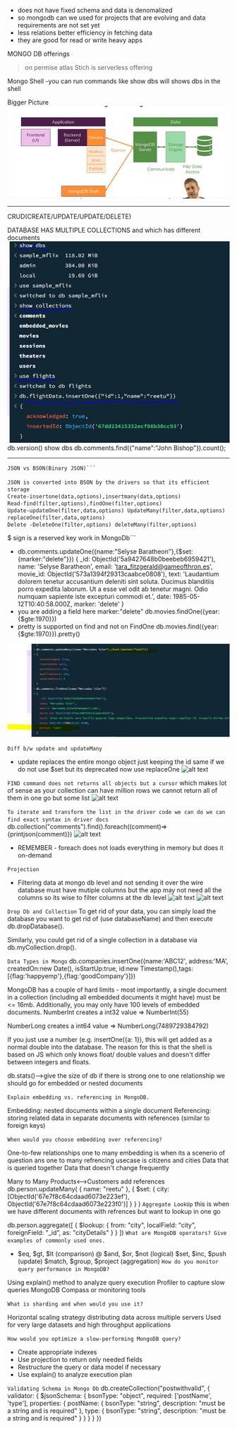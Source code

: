 * does not have fixed schema and data is denomalized
* so mongodb can we used for projects that are evolving and data requirements are not set yet
* less relations better efficiency in fetching data
* they are good for read or write heavy apps

MONGO DB offerings
>on permise
>atlas
>Stich is serverless offering

Mongo Shell -you can run commands like show dbs will shows dbs in the shell

Bigger Picture
![alt text](image.png)


**********************************************************************
CRUD(CREATE/UPDATE/UPDATE/DELETE)

DATABASE HAS MULTIPLE COLLECTIONS and which has different documents 
![alt text](image-1.png)
db.version()
show dbs
db.comments.find({"name":"John Bishop"}).count();
****************************
```
JSON vs BSON(Binary JSON)```

JSON is converted into BSON by the drivers so that its efficient storage
Create-insertone(data,options),insertmany(data,options)
Read-find(filter,options),findOne(filter,options)
Update-updateOne(filter,data,options) UpdateMany(filter,data,options) replaceOne(filter,data,options)
Delete -DeleteOne(filter,options) deleteMany(filter,options)

```
$ sign is a reserved key work in MongoDb```

* db.comments.updateOne({name:"Selyse Baratheon"},{$set:{marker:"delete"}})
{
  _id: ObjectId('5a9427648b0beebeb6959421'),
  name: 'Selyse Baratheon',
  email: 'tara_fitzgerald@gameofthron.es',
  movie_id: ObjectId('573a1394f29313caabce0808'),
  text: 'Laudantium dolorem tenetur accusantium deleniti sint soluta. Ducimus blanditiis porro expedita laborum. Ut a esse vel odit ab tenetur magni. Odio numquam sapiente iste excepturi commodi et.',
  date: 1985-05-12T10:40:58.000Z,
  marker: 'delete'
}
* you are adding a field here marker:"delete" 
db.movies.findOne({year:{$gte:1970}})
* pretty is supported on find and not on FindOne
db.movies.find({year:{$gte:1970}}).pretty()

![alt text](image-2.png)

```Diff b/w update and updateMany```
* update replaces the entire mongo object just keeping the id same if we do not use $set but its deprecated now use replaceOne
![alt text](image-3.png)



```FIND command does not returns all objects but a cursor```
which makes lot of sense as your collection can have million rows we cannot return all of them in one go but some list
![alt text](image-4.png)

```To iterate and transform the list in the driver code we can do we can find exact syntax in driver docs```
db.collection("comments").find().foreach((comment)=>{printjson(comment)})
![alt text](image-5.png)

* REMEMBER - foreach does not loads everything in memory but does it on-demand 


```Projection```
* Filtering data at mongo db level and not sending it over the wire database must have mutiple columns but the app may not need all the columns so its wise to filter columns at the db level
![alt text](image-6.png)
![alt text](image-7.png)


```Drop Db and Collection```
To get rid of your data, you can simply load the database you want to get rid of (use databaseName) and then execute db.dropDatabase().

Similarly, you could get rid of a single collection in a database via db.myCollection.drop().

```Data Types in Mongo```
db.companies.insertOne({name:'ABC12', address:'MA', createdOn:new Date(), isStartUp:true, id:new Timestamp(),tags:[{flag:'happyemp'},{flag:'goodCompany'}]})

MongoDB has a couple of hard limits - most importantly, a single document in a collection (including all embedded documents it might have) must be <= 16mb. Additionally, you may only have 100 levels of embedded documents.
NumberInt creates a int32 value => NumberInt(55)

NumberLong creates a int64 value => NumberLong(7489729384792)

If you just use a number (e.g. insertOne({a: 1}), this will get added as a normal double into the database. The reason for this is that the shell is based on JS which only knows float/ double values and doesn't differ between integers and floats.



db.stats()-->give the size of db 
if there is strong one to one relationship we should go for embedded or nested documents

```Explain embedding vs. referencing in MongoDB.```

Embedding: nested documents within a single document
Referencing: storing related data in separate documents with references (similar to foreign keys)


```When would you choose embedding over referencing?```

One-to-few relationships
one to many embedding is when its a scenerio of question ans
one to many refrencing usecase is citizens and cities
Data that is queried together
Data that doesn't change frequently


Many to Many
Products<-->Customers
add references
db.person.updateMany(
  { name: "reetu" }, 
  { $set: { city: [ObjectId('67e7f8c64cdaad6073e223ef'), ObjectId('67e7f8c64cdaad6073e223f0')] } }
)
```Aggregate LookUp```
this is when we have different documents with refrences but want to lookup in one go

db.person.aggregate([
  {
    $lookup: {
      from: "city",
      localField: "city",
      foreignField: "_id",
      as: "cityDetails"
    }
  }
])
```What are MongoDB operators? Give examples of commonly used ones.```

* $eq, $gt, $lt (comparison)
@ $and, $or, $not (logical)
$set, $inc, $push (update)
$match, $group, $project (aggregation)
```How do you monitor query performance in MongoDB?```

Using explain() method to analyze query execution
Profiler to capture slow queries
MongoDB Compass or monitoring tools


```What is sharding and when would you use it?```

Horizontal scaling strategy distributing data across multiple servers
Used for very large datasets and high throughput applications

```How would you optimize a slow-performing MongoDB query?```

* Create appropriate indexes
* Use projection to return only needed fields
* Restructure the query or data model if necessary
* Use explain() to analyze execution plan

```Validating Schema in Mongo Db```
db.createCollection("postwithvalid", {
  validator: {
    $jsonSchema: {
      bsonType: "object",
      required: ['postName', 'type'],
      properties: {
        postName: {
          bsonType: "string",
          description: "must be a string and is required"
        },
        type: {
          bsonType: "string",
          description: "must be a string and is required"
        }
      }
    }
  }
})

